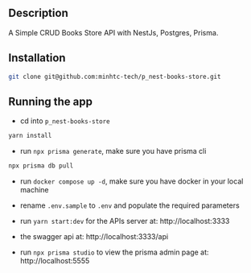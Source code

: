 ## Description

A Simple CRUD Books Store API with NestJs, Postgres, Prisma.

## Installation

```bash
git clone git@github.com:minhtc-tech/p_nest-books-store.git
```

## Running the app

- cd into `p_nest-books-store`

```bash
yarn install
```

- run `npx prisma generate`, make sure you have prisma cli

```bash
npx prisma db pull
```

- run `docker compose up -d`, make sure you have docker in your local machine

- rename `.env.sample` to `.env` and populate the required parameters

- run `yarn start:dev` for the APIs server at: http://localhost:3333

- the swagger api at: http://localhost:3333/api

- run `npx prisma studio` to view the prisma admin page at: http://localhost:5555
